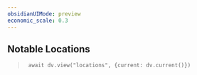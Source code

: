 ```yaml
---
obsidianUIMode: preview
economic_scale: 0.3
---
```


## Notable Locations
> ```dataviewjs
>  await dv.view("locations", {current: dv.current()})
> ```